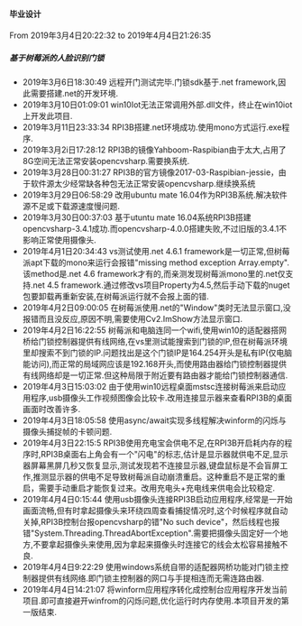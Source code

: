 #### 毕业设计
From 2019年3月4日20:22:32 to 2019年4月4日21:26:35

##### 基于树莓派的人脸识别门锁
* 2019年3月6日18:30:49 远程开门测试完毕.门锁sdk基于.net framework,因此需要搭建.net的开发环境.
* 2019年3月10日01:09:01 win10Iot无法正常调用外部.dll文件，终止在win10iot上开发此项目.
* 2019年3月11日23:33:34 RPI3B搭建.net环境成功.使用mono方式运行.exe程序.
* 2019年3月2i日17:28:12 RPI3B的镜像Yahboom-Raspibian由于太大,占用了8G空间无法正常安装opencvsharp.需要换系统.
* 2019年3月28日00:31:27 RPI3B的官方镜像2017-03-Raspibian-jessie，由于软件源太少经常缺各种包无法正常安装opencvsharp.继续换系统
* 2019年3月29日06:58:29 改用ubuntu mate 16.04作为RPI3B系统.解决软件源不足或下载源速度慢问题.
* 2019年3月30日00:37:03 基于utuntu mate 16.04系统RPI3B搭建opencvsharp-3.4.1成功.而opencvsharp-4.0.0搭建失败,不过旧版的3.4.1不影响正常使用摄像头.
* 2019年4月1日20:34:43 vs测试使用.net 4.6.1 framework是一切正常,但树莓派apt下载的mono来运行会报错"missing method exception Array.empty".该method是.net 4.6 framework才有的,而亲测发现树莓派mono里的.net仅支持.net 4.5 framework.通过修改vs项目Property为4.5,然后手动下载的nuget包要卸载再重新安装,在树莓派运行就不会报上面的错.
* 2019年4月2日09:00:05 在树莓派使用.net的"Window"类时无法显示窗口,没报错而且没反应,原因不明,需要使用Cv2.ImShow方法显示窗口.
* 2019年4月2日16:22:55 树莓派和电脑连同一个wifi,使用win10的适配器搭网桥给门锁控制器提供有线网络,在vs里测试能搜索到门锁的IP,但在树莓派环境里却搜索不到门锁的IP.问题找出是这个门锁IP是164.254开头是私有IP(仅电脑能访问),而正常的局域网应该是192.168开头,而使用路由器给门锁控制器提供有线网络却是一切正常.但这种局限于附近要有路由器才能给门锁控制器通信.
* 2019年4月3日15:03:02 由于使用win10远程桌面mstsc连接树莓派来启动应用程序,usb摄像头工作视频图像会比较卡.改用连接显示器来查看RPI3B的桌面画面时改善许多.
* 2019年4月3日18:05:58 使用async/await实现多线程解决winform的闪烁与摄像头捕捉帧的卡顿问题.
* 2019年4月3日22:15:5 RPI3B使用充电宝会供电不足,在RPI3B开启耗内存的程序时,RPI3B桌面右上角会有一个"闪电"的标志,估计是显示器就供电不足,显示器屏幕黑屏几秒又恢复显示,测试发现若不连接显示器,键盘鼠标是不会盲屏工作,推测显示器的供电不足导致树莓派自动崩溃重启。这种重启不是正常的重启，需要手动重启才能恢复过来。改用充电头+充电线来供电会比较稳定.
* 2019年4月4日0:15:44 使用usb摄像头连接RPI3B启动应用程序,经常是一开始画面流畅,但有时拿起摄像头来环绕四周查看捕捉情况时,这个时候程序就自动关掉,RPI3B控制台报opencvsharp的错"No such device"，然后线程也报错"System.Threading.ThreadAbortException".需要把摄像头固定好一个地方,不要拿起摄像头来使用,因为拿起来摄像头时连接它的线会太松容易接触不良.
* 2019年4月4日9:22:29 使用windows系统自带的适配器网桥功能对门锁主控制器提供有线网络.即门锁主控制器的网口与手提相连而无需连路由器.
* 2019年4月4日14:21:07 将winform应用程序转化成控制台应用程序开发当前项目.即可直接避开winfrom的闪烁问题,优化运行时内存使用.本项目开发的第一版结束.
